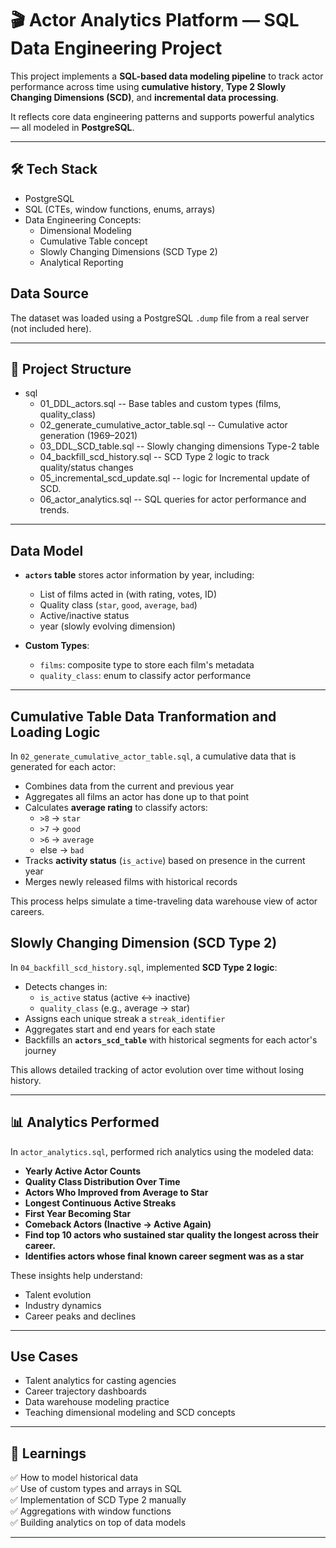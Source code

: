 # 🎬 Actor Analytics Platform — SQL Data Engineering Project

This project implements a **SQL-based data modeling pipeline** to track actor performance across time using **cumulative history**, **Type 2 Slowly Changing Dimensions (SCD)**, and **incremental data processing**.

It reflects core data engineering patterns and supports powerful analytics — all modeled in **PostgreSQL**.

---

## 🛠 Tech Stack

- PostgreSQL
- SQL (CTEs, window functions, enums, arrays)
- Data Engineering Concepts:
  - Dimensional Modeling
  - Cumulative Table concept
  - Slowly Changing Dimensions (SCD Type 2)
  - Analytical Reporting



## Data Source

The dataset was loaded using a PostgreSQL `.dump` file from a real server (not included here).

---


## 📂 Project Structure

- sql
  - 01_DDL_actors.sql -- Base tables and custom types (films, quality_class)
  - 02_generate_cumulative_actor_table.sql -- Cumulative actor generation (1969–2021)
  - 03_DDL_SCD_table.sql -- Slowly changing dimensions Type-2 table
  - 04_backfill_scd_history.sql -- SCD Type 2 logic to track quality/status changes
  - 05_incremental_scd_update.sql -- logic for Incremental update of SCD.
  - 06_actor_analytics.sql -- SQL queries for actor performance and trends.

---

## Data Model

- **`actors` table** stores actor information by year, including:
  - List of films acted in (with rating, votes, ID)
  - Quality class (`star`, `good`, `average`, `bad`)
  - Active/inactive status
  - year (slowly evolving dimension)

- **Custom Types**:
  - `films`: composite type to store each film's metadata
  - `quality_class`: enum to classify actor performance
---

## Cumulative Table Data Tranformation and Loading Logic

In `02_generate_cumulative_actor_table.sql`, a cumulative data that is generated for each actor:

- Combines data from the current and previous year
- Aggregates all films an actor has done up to that point
- Calculates **average rating** to classify actors:
  - `>8` → `star`
  - `>7` → `good`
  - `>6` → `average`
  - else → `bad`
- Tracks **activity status** (`is_active`) based on presence in the current year
- Merges newly released films with historical records

This process helps simulate a time-traveling data warehouse view of actor careers.

## Slowly Changing Dimension (SCD Type 2)

In `04_backfill_scd_history.sql`, implemented **SCD Type 2 logic**:

- Detects changes in:
  - `is_active` status (active ↔ inactive)
  - `quality_class` (e.g., average → star)
- Assigns each unique streak a `streak_identifier`
- Aggregates start and end years for each state
- Backfills an **`actors_scd_table`** with historical segments for each actor's journey

This allows detailed tracking of actor evolution over time without losing history.

---

## 📊 Analytics Performed

In `actor_analytics.sql`, performed rich analytics using the modeled data:

- **Yearly Active Actor Counts**  
- **Quality Class Distribution Over Time**
- **Actors Who Improved from Average to Star**
- **Longest Continuous Active Streaks**
- **First Year Becoming Star**
- **Comeback Actors (Inactive → Active Again)**
- **Find top 10 actors who sustained star quality the longest across their career.**
- **Identifies actors whose final known career segment was as a star**



These insights help understand:
- Talent evolution
- Industry dynamics
- Career peaks and declines

---

## Use Cases

- Talent analytics for casting agencies
- Career trajectory dashboards
- Data warehouse modeling practice
- Teaching dimensional modeling and SCD concepts

---

## 🧠 Learnings

✅ How to model historical data  
✅ Use of custom types and arrays in SQL  
✅ Implementation of SCD Type 2 manually  
✅ Aggregations with window functions  
✅ Building analytics on top of data models

---
